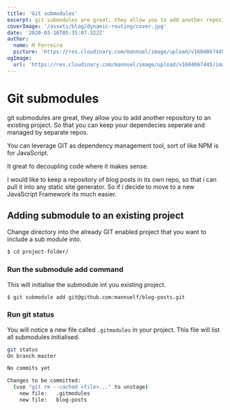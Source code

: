 ```yaml
---
title: 'Git submodules'
excerpt: git submodules are great, they allow you to add another repository to an existing project. So that you can keep your dependecies seperate and managed by separate repos.'
coverImage: '/assets/blog/dynamic-routing/cover.jpg'
date: '2020-03-16T05:35:07.322Z'
author:
  name: M Ferreira
  picture: 'https://res.cloudinary.com/mannuel/image/upload/v1604067445/images/mee.jpg'
ogImage:
  url: 'https://res.cloudinary.com/mannuel/image/upload/v1604067445/images/mee.jpg'
---
```


# Git submodules

git submodules are great, they allow you to add another repository to an existing project. So that you can keep your dependecies seperate and managed by separate repos.

You can leverage GIT as dependency management tool, sort of like NPM is for JavaScript.

It great fo decoupling code where it makes sense. 

I would like to keep a repository of blog posts in its own repo, so that i can pull it into any static site generator. So if i decide to move to a new JavaScript Framework its much easier.

## Adding submodule to an existing project

Change directory into the already GIT enabled project that you want to include a sub module into.

```bash
$ cd project-folder/
```

### Run the submodule add command 

This will initialise the submodule int you existing project.

```bash
$ git submodule add git@github.com:mannuelf/blog-posts.git
```

### Run git status

You will notice a new file called `.gitmodules` in your project. This file will list all submodules initialised.

```bash
git status
On branch master

No commits yet

Changes to be committed:
  (use "git rm --cached <file>..." to unstage)
	new file:   .gitmodules
	new file:   blog-posts
```
